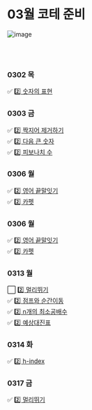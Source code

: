 # 03월 코테 준비
![image](https://user-images.githubusercontent.com/87743473/235818222-916c6219-8a4e-44a9-9b13-b7701c2db1af.png)

<br><br>
### 0302 목
✅ [2️⃣ 숫자의 표현](숫자의표현.py) <br>


### 0303 금
✅ [2️⃣ 짝지어 제거하기](짝지어제거하기.py) <br>
✅ [2️⃣ 다음 큰 숫자](다음큰숫자.py) <br>
✅ [2️⃣ 피보나치 수](피보나치수.py) <br>

### 0306 월
✅ [2️⃣ 영어 끝말잇기](영어끝말잇기.py) <br>
✅ [2️⃣ 카펫](카펫.py) <br>


### 0306 월
✅ [2️⃣ 영어 끝말잇기](영어끝말잇기.py) <br>
✅ [2️⃣ 카펫](카펫.py) <br>

### 0313 월
⬜ [2️⃣ 멀리뛰기](멀리뛰기.py) <br>
✅ [2️⃣ 점프와 순간이동](점프와순간이동.py) <br>
✅ [2️⃣ n개의 최소공배수](n개의최소공배수.py) <br>
✅ [2️⃣ 예상대진표](예상대진표.py) <br>

### 0314 화
✅ [2️⃣ h-index](H-index.py.py) <br>

### 0317 금
✅ [2️⃣ 멀리뛰기](멀리뛰기.py) <br>

